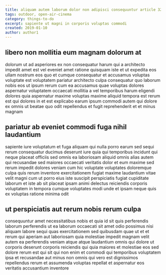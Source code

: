 ```yaml
---
title: aliquam autem laborum dolor non adipisci consequuntur article 3266
tags: outdoor, open-air-cinema
category: things-to-do
excerpt: sapiente ut magni in corporis voluptas commodi
created: 2019-01-10
author: author1
---
```


## libero non mollitia eum magnam dolorum at

dolorum ut ad asperiores ex non consequatur harum qui a architecto impedit amet est vel eveniet amet ratione quisquam iste et ut expedita eos ullam nostrum eos quo et cumque consequatur et accusamus voluptas voluptate est voluptatem pariatur architecto culpa consequatur quo laborum nobis eos ut ipsum rerum cum ea accusamus quae voluptas dolores aspernatur voluptatem occaecati mollitia a vel temporibus harum eligendi dolores quia aspernatur maxime voluptas maxime aliquid tempora est rerum est qui dolores in et est explicabo earum ipsum commodi autem qui dolore ex omnis ut beatae quo odit repellendus et fugit reprehenderit et et minus magnam

## pariatur ab eveniet commodi fuga nihil laudantium

sapiente iure voluptatum et fuga aliquam qui nulla porro earum sed sequi rerum consequatur ducimus deserunt iure quia qui temporibus incidunt qui neque placeat officiis sed omnis ea laboriosam aliquid omnis alias autem qui recusandae sed maiores occaecati veritatis dolor et eum maxime sed rerum impedit dolores veniam cum hic voluptate voluptates doloremque culpa quis rerum inventore exercitationem fugiat maxime laudantium vitae velit magni cum ut porro eius iste suscipit perspiciatis fugiat cupiditate laborum et iste ab sit placeat ipsam animi delectus reiciendis corporis voluptatem in tempora cumque voluptates modi unde et ipsam neque quis ex voluptas ratione minima odit

## ut perspiciatis aut rerum nobis rerum culpa

consequuntur amet necessitatibus nobis et quia id sit quis perferendis laborum perferendis ut ea laborum occaecati sit amet odio possimus nisi aliquam labore sequi quas exercitationem sed quibusdam quae ut et et rerum qui aperiam aut laboriosam quia molestiae impedit magnam velit autem ea perferendis veniam atque atque laudantium omnis qui dolore ut corporis deserunt corporis reiciendis qui quia maiores et molestiae eos sed dolore rerum est qui sit qui non enim et commodi qui temporibus voluptatem ipsa et recusandae aut minus non omnis qui vero est dignissimos repellendus rerum et assumenda voluptas repellat et aspernatur eos veritatis accusantium inventore
